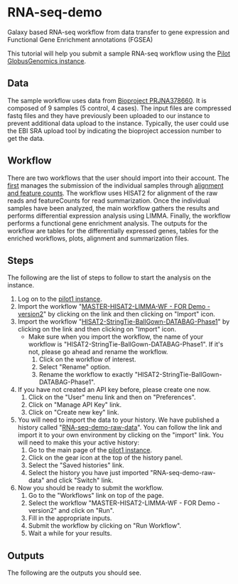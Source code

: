 # RNA-seq-demo
Galaxy based RNA-seq workflow from data transfer to gene expression and Functional Gene Enrichment annotations (FGSEA)

This tutorial will help you submit a sample RNA-seq workflow using the [Pilot GlobusGenomics instance](https://pilot1.globusgenomics.org).

## Data
The sample workflow uses data from [Bioproject PRJNA378660](https://www.ncbi.nlm.nih.gov/bioproject/?term=PRJNA378660). It is composed of 9 samples (5 control, 4 cases). The input files are compressed fastq files and they have previously been uploaded to our instance to prevent additional data upload to the instance. Typically, the user could use the EBI SRA upload tool by indicating the bioproject accession number to get the data.

## Workflow
There are two workflows that the user should import into their account. The [first]( https://pilot1.globusgenomics.org/u/arodri7/w/master-hisat2-limma-wf---for-demo---version2-imported-from-uploaded-file) manages the submission of the individual samples through [alignment and feature counts]( https://pilot1.globusgenomics.org/u/arodri7/w/hisat2-stringtie-ballgown-databag-phase1-imported-from-uploaded-file). The workflow uses HISAT2 for alignment of the raw reads and featureCounts for read summarization. Once the individual samples have been analyzed, the main workflow gathers the results and performs differential expression analysis using LIMMA. Finally, the workflow performs a functional gene enrichment analysis. The outputs for the workflow are tables for the differentially expressed genes, tables for the enriched workflows, plots, alignment and summarization files.

## Steps
The following are the list of steps to follow to start the analysis on the instance.
1. Log on to the [pilot1 instance](https://pilot1.globusgenomics.org).
2. Import the workflow "[MASTER-HISAT2-LIMMA-WF - FOR Demo - version2](https://pilot1.globusgenomics.org/u/arodri7/w/master-hisat2-limma-wf---for-demo---version2-imported-from-uploaded-file)" by clicking on the link and then clicking on "Import" icon.
3. Import the workflow "[HISAT2-StringTie-BallGown-DATABAG-Phase1](https://pilot1.globusgenomics.org/u/arodri7/w/hisat2-stringtie-ballgown-databag-phase1-imported-from-uploaded-file)" by clicking on the link and then clicking on "Import" icon.
    * Make sure when you import the workflow, the name of your workflow is "HISAT2-StringTie-BallGown-DATABAG-Phase1". If it's not, please go ahead and rename the workflow.
      1. Click on the workflow of interest.
      2. Select "Rename" option.
      3. Rename the workflow to exactly "HISAT2-StringTie-BallGown-DATABAG-Phase1".
4. If you have not created an API key before, please create one now.
    1. Click on the "User" menu link and then on "Preferences".
    2. Click on "Manage API Key" link.
    3. Click on "Create new key" link.
5. You will need to import the data to your history. We have published a history called "[RNA-seq-demo-raw-data](https://pilot1.globusgenomics.org/u/arodri7/h/rna-seq-demo-raw-data)". You can follow the link and import it to your own environment by clicking on the "import" link. You will need to make this your active history:
    1. Go to the main page of the [pilot1 instance](https://pilot1.globusgenomics.org).
    2. Click on the gear icon at the top of the history panel.
    3. Select the "Saved histories" link.
    4. Select the history you have just imported "RNA-seq-demo-raw-data" and click "Switch" link.
6. Now you should be ready to submit the workflow.
    1. Go to the "Workflows" link on top of the page.
    2. Select the workflow "MASTER-HISAT2-LIMMA-WF - FOR Demo - version2" and click on "Run".
    3. Fill in the appropriate inputs.
    4. Submit the workflow by clicking on "Run Workflow".
    5. Wait a while for your results.
    
## Outputs
The following are the outputs you should see.
  
